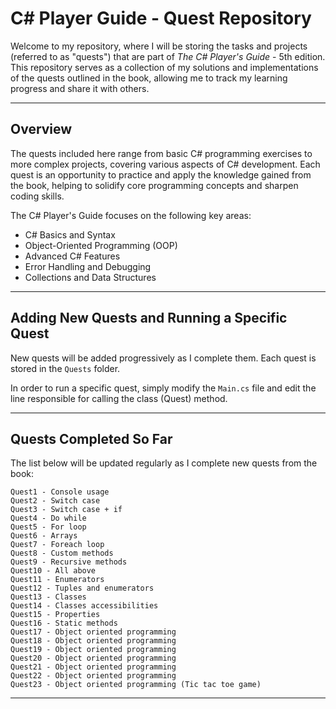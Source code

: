 # C# Player Guide - Quest Repository

Welcome to my repository, where I will be storing the tasks and projects (referred to as "quests") that are part of *The C# Player's Guide* - 5th edition. This repository serves as a collection of my solutions and implementations of the quests outlined in the book, allowing me to track my learning progress and share it with others.

---

## Overview

The quests included here range from basic C# programming exercises to more complex projects, covering various aspects of C# development. Each quest is an opportunity to practice and apply the knowledge gained from the book, helping to solidify core programming concepts and sharpen coding skills. 

The C# Player's Guide focuses on the following key areas:
- C# Basics and Syntax
- Object-Oriented Programming (OOP)
- Advanced C# Features
- Error Handling and Debugging
- Collections and Data Structures

---

## Adding New Quests and Running a Specific Quest

New quests will be added progressively as I complete them. Each quest is stored in the `Quests` folder.

In order to run a specific quest, simply modify the `Main.cs` file and edit the line responsible for calling the class (Quest) method.

---

## Quests Completed So Far
The list below will be updated regularly as I complete new quests from the book:

    Quest1 - Console usage
    Quest2 - Switch case
    Quest3 - Switch case + if
    Quest4 - Do while
    Quest5 - For loop
    Quest6 - Arrays
    Quest7 - Foreach loop
    Quest8 - Custom methods
    Quest9 - Recursive methods
    Quest10 - All above
    Quest11 - Enumerators
    Quest12 - Tuples and enumerators
    Quest13 - Classes
    Quest14 - Classes accessibilities
    Quest15 - Properties
    Quest16 - Static methods
    Quest17 - Object oriented programming
    Quest18 - Object oriented programming
    Quest19 - Object oriented programming
    Quest20 - Object oriented programming
    Quest21 - Object oriented programming
    Quest22 - Object oriented programming
    Quest23 - Object oriented programming (Tic tac toe game)
    
---
